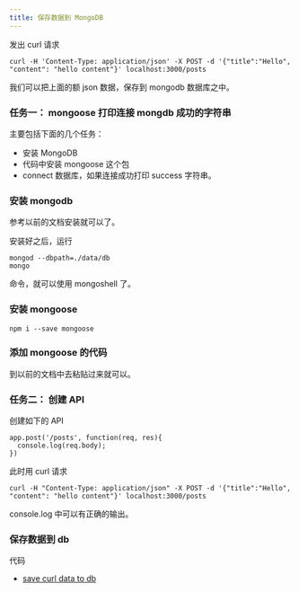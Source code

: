 ```yaml
---
title: 保存数据到 MongoDB
---
```


发出 curl 请求

```
curl -H 'Content-Type: application/json' -X POST -d '{"title":"Hello", "content": "hello content"}' localhost:3000/posts
```

我们可以把上面的额 json 数据，保存到 mongodb 数据库之中。


### 任务一： mongoose 打印连接 mongdb 成功的字符串

主要包括下面的几个任务：

- 安装 MongoDB
- 代码中安装 mongoose 这个包
- connect 数据库，如果连接成功打印 success 字符串。


### 安装 mongodb

参考以前的文档安装就可以了。

安装好之后，运行

```
mongod --dbpath=./data/db
mongo
```

命令，就可以使用 mongoshell 了。

### 安装 mongoose

```
npm i --save mongoose
```

### 添加 mongoose 的代码

到以前的文档中去粘贴过来就可以。


### 任务二： 创建 API

创建如下的 API

```
app.post('/posts', function(req, res){
  console.log(req.body);
})
```

此时用 curl 请求

```
curl -H "Content-Type: application/json" -X POST -d '{"title":"Hello", "content": "hello content"}' localhost:3000/posts
```

console.log 中可以有正确的输出。


### 保存数据到 db

代码

- [save curl data to db](https://github.com/happypeter/sleep-write/commit/8218afa9a0168fcea05cb86eda2b8c4ad9e157ee)
